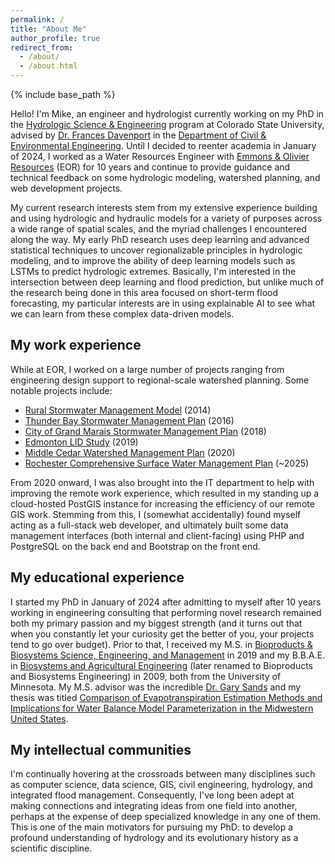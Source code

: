 ```yaml
---
permalink: /
title: "About Me"
author_profile: true
redirect_from: 
  - /about/
  - /about.html
---
```


{% include base_path %}

Hello! I'm Mike, an engineer and hydrologist currently working on my PhD in the [Hydrologic Science & Engineering](https://www.engr.colostate.edu/ce/graduate/hydrologic-science-and-engineering/) program at Colorado State University, advised by [Dr. Frances Davenport](https://fdavenport.github.io) in the [Department of Civil & Environmental Engineering](https://www.engr.colostate.edu/ce/). Until I decided to reenter academia in January of 2024, I worked as a Water Resources Engineer with [Emmons & Olivier Resources](https://www.eorinc.com/) (EOR) for 10 years and continue to provide guidance and technical feedback on some hydrologic modeling, watershed planning, and web development projects. 

My current research interests stem from my extensive experience building and using hydrologic and hydraulic models for a variety of purposes across a wide range of spatial scales, and the myriad challenges I encountered along the way. My early PhD research uses deep learning and advanced statistical techniques to uncover regionalizable principles in hydrologic modeling, and to improve the ability of deep learning models such as LSTMs to predict hydrologic extremes. Basically, I'm interested in the intersection between deep learning and flood prediction, but unlike much of the research being done in this area focused on short-term flood forecasting, my particular interests are in using explainable AI to see what we can learn from these complex data-driven models.

## My work experience
While at EOR, I worked on a large number of projects ranging from engineering design support to regional-scale watershed planning. Some notable projects include:
- [Rural Stormwater Management Model](https://www.researchgate.net/publication/311948366_Development_of_a_Rural_Stormwater_Management_Model_to_Manage_Water_Quality_in_the_Lake_Huron_Watersheds) (2014)
- [Thunder Bay Stormwater Management Plan](https://www.thunderbay.ca/en/city-services/resources/Documents/Stormwater-Management-Plan-for-web---Vol1-Accessible.pdf) (2016)
- [City of Grand Marais Stormwater Management Plan](https://www.ci.grand-marais.mn.us/vertical/sites/%7B33D7F42E-203A-42E0-8979-44AF7108C86C%7D/uploads/FINAL_Plan_Grand_Marais_SWP.pdf) (2018)
- [Edmonton LID Study](https://www.eorinc.com/projects/edmonton-lid-study.html) (2019)
- [Middle Cedar Watershed Management Plan](https://web.archive.org/web/20240516190825/https://www.iowadnr.gov/Portals/idnr/uploads/water/watershed/files/WMA_Files/MiddleCedar_Watershed_Management_Plan%20OptforWeb.pdf) (2020)
- [Rochester Comprehensive Surface Water Management Plan](https://cswmp-rpu.hub.arcgis.com/) (~2025)

From 2020 onward, I was also brought into the IT department to help with improving the remote work experience, which resulted in my standing up a cloud-hosted PostGIS instance for increasing the efficiency of our remote GIS work. Stemming from this, I (somewhat accidentally) found myself acting as a full-stack web developer, and ultimately built some data management interfaces (both internal and client-facing) using PHP and PostgreSQL on the back end and Bootstrap on the front end. 

## My educational experience
I started my PhD in January of 2024 after admitting to myself after 10 years working in engineering consulting that performing novel research remained both my primary passion and my biggest strength (and it turns out that when you constantly let your curiosity get the better of you, your projects tend to go over budget). Prior to that, I received my M.S. in [Bioproducts & Biosystems Science, Engineering, and Management](https://bbe.umn.edu/graduate) in 2019 and my B.B.A.E. in [Biosystems and Agricultural Engineering](https://bbe.umn.edu/undergraduate/bioproducts-and-biosystems-engineering-major) (later renamed to Bioproducts and Biosystems Engineering) in 2009, both from the University of Minnesota. My M.S. advisor was the incredible [Dr. Gary Sands](https://bbe.umn.edu/people/gary-r-sands) and my thesis was titled [Comparison of Evapotranspiration Estimation Methods and Implications for Water Balance Model Parameterization in the Midwestern United States](https://conservancy.umn.edu/items/48e62166-9c34-4898-9678-f3cfa3f8580a). 

## My intellectual communities
I'm continually hovering at the crossroads between many disciplines such as computer science, data science, GIS, civil engineering, hydrology, and integrated flood management. Consequently, I've long been adept at making connections and integrating ideas from one field into another, perhaps at the expense of deep specialized knowledge in any one of them. This is one of the main motivators for pursuing my PhD: to develop a profound understanding of hydrology and its evolutionary history as a scientific discipline. 